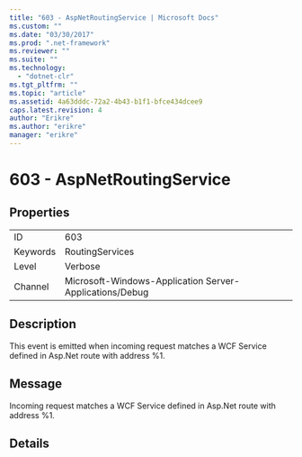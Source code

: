 ```yaml
---
title: "603 - AspNetRoutingService | Microsoft Docs"
ms.custom: ""
ms.date: "03/30/2017"
ms.prod: ".net-framework"
ms.reviewer: ""
ms.suite: ""
ms.technology: 
  - "dotnet-clr"
ms.tgt_pltfrm: ""
ms.topic: "article"
ms.assetid: 4a63dddc-72a2-4b43-b1f1-bfce434dcee9
caps.latest.revision: 4
author: "Erikre"
ms.author: "erikre"
manager: "erikre"
---
```

# 603 - AspNetRoutingService
## Properties  
  
|||  
|-|-|  
|ID|603|  
|Keywords|RoutingServices|  
|Level|Verbose|  
|Channel|Microsoft-Windows-Application Server-Applications/Debug|  
  
## Description  
 This event is emitted when incoming request matches a WCF Service defined in Asp.Net route with address %1.  
  
## Message  
 Incoming request matches a WCF Service defined in Asp.Net route with address %1.  
  
## Details